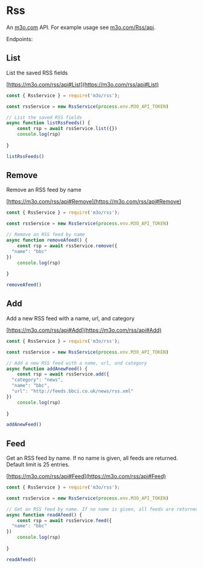# Rss

An [m3o.com](https://m3o.com) API. For example usage see [m3o.com/Rss/api](https://m3o.com/Rss/api).

Endpoints:

## List

List the saved RSS fields


[https://m3o.com/rss/api#List](https://m3o.com/rss/api#List)

```js
const { RssService } = require('m3o/rss');

const rssService = new RssService(process.env.M3O_API_TOKEN)

// List the saved RSS fields
async function listRssFeeds() {
	const rsp = await rssService.list({})
	console.log(rsp)
	
}

listRssFeeds()
```
## Remove

Remove an RSS feed by name


[https://m3o.com/rss/api#Remove](https://m3o.com/rss/api#Remove)

```js
const { RssService } = require('m3o/rss');

const rssService = new RssService(process.env.M3O_API_TOKEN)

// Remove an RSS feed by name
async function removeAfeed() {
	const rsp = await rssService.remove({
  "name": "bbc"
})
	console.log(rsp)
	
}

removeAfeed()
```
## Add

Add a new RSS feed with a name, url, and category


[https://m3o.com/rss/api#Add](https://m3o.com/rss/api#Add)

```js
const { RssService } = require('m3o/rss');

const rssService = new RssService(process.env.M3O_API_TOKEN)

// Add a new RSS feed with a name, url, and category
async function addAnewFeed() {
	const rsp = await rssService.add({
  "category": "news",
  "name": "bbc",
  "url": "http://feeds.bbci.co.uk/news/rss.xml"
})
	console.log(rsp)
	
}

addAnewFeed()
```
## Feed

Get an RSS feed by name. If no name is given, all feeds are returned. Default limit is 25 entries.


[https://m3o.com/rss/api#Feed](https://m3o.com/rss/api#Feed)

```js
const { RssService } = require('m3o/rss');

const rssService = new RssService(process.env.M3O_API_TOKEN)

// Get an RSS feed by name. If no name is given, all feeds are returned. Default limit is 25 entries.
async function readAfeed() {
	const rsp = await rssService.feed({
  "name": "bbc"
})
	console.log(rsp)
	
}

readAfeed()
```
